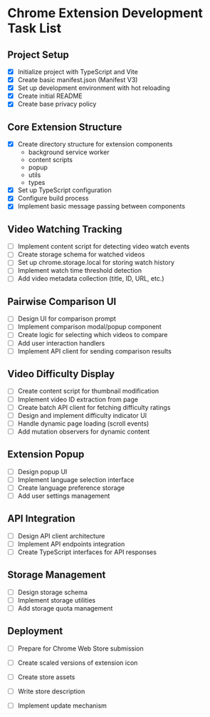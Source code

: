 # Chrome Extension Development Task List

## Project Setup
- [x] Initialize project with TypeScript and Vite
- [x] Create basic manifest.json (Manifest V3)
- [x] Set up development environment with hot reloading
- [x] Create initial README
- [x] Create base privacy policy

## Core Extension Structure
- [x] Create directory structure for extension components
  - background service worker
  - content scripts
  - popup
  - utils
  - types
- [x] Set up TypeScript configuration
- [x] Configure build process
- [x] Implement basic message passing between components

## Video Watching Tracking
- [ ] Implement content script for detecting video watch events
- [ ] Create storage schema for watched videos
- [ ] Set up chrome.storage.local for storing watch history
- [ ] Implement watch time threshold detection
- [ ] Add video metadata collection (title, ID, URL, etc.)

## Pairwise Comparison UI
- [ ] Design UI for comparison prompt
- [ ] Implement comparison modal/popup component
- [ ] Create logic for selecting which videos to compare
- [ ] Add user interaction handlers
- [ ] Implement API client for sending comparison results

## Video Difficulty Display
- [ ] Create content script for thumbnail modification
- [ ] Implement video ID extraction from page
- [ ] Create batch API client for fetching difficulty ratings
- [ ] Design and implement difficulty indicator UI
- [ ] Handle dynamic page loading (scroll events)
- [ ] Add mutation observers for dynamic content

## Extension Popup
- [ ] Design popup UI
- [ ] Implement language selection interface
- [ ] Create language preference storage
- [ ] Add user settings management

## API Integration
- [ ] Design API client architecture
- [ ] Implement API endpoints integration
- [ ] Create TypeScript interfaces for API responses

## Storage Management
- [ ] Design storage schema
- [ ] Implement storage utilities
- [ ] Add storage quota management

## Deployment
- [ ] Prepare for Chrome Web Store submission
- [ ] Create scaled versions of extension icon
- [ ] Create store assets
- [ ] Write store description
- [ ] Implement update mechanism


